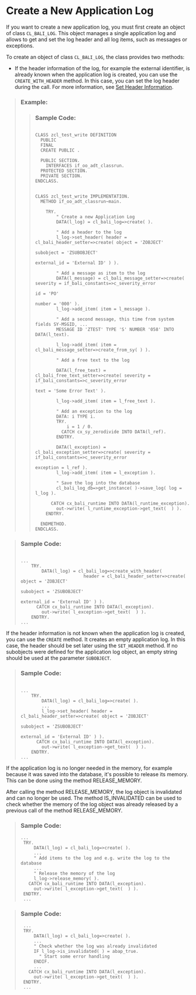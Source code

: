 <!-- loiof7c20f7b2fce4fbaba79ae0c5182d869 -->

# Create a New Application Log

If you want to create a new application log, you must first create an object of class `CL_BALI_LOG`. This object manages a single application log and allows to get and set the log header and all log items, such as messages or exceptions.

To create an object of class `CL_BALI_LOG`, the class provides two methods:

-   If the header information of the log, for example the external identifier, is already known when the application log is created, you can use the `CREATE_WITH_HEADER` method. In this case, you can set the log header during the call. For more information, see [Set Header Information](set-header-information-b962eb9.md).


> ### Example:  
> > ### Sample Code:  
> > ```abap
> > 
> > CLASS zcl_test_write DEFINITION
> >   PUBLIC
> >   FINAL
> >   CREATE PUBLIC .
> > 
> >   PUBLIC SECTION.
> >     INTERFACES if_oo_adt_classrun.
> >   PROTECTED SECTION.
> >   PRIVATE SECTION.
> > ENDCLASS.
> > 
> > 
> > CLASS zcl_test_write IMPLEMENTATION.
> >   METHOD if_oo_adt_classrun~main.
> > 
> >     TRY.
> >         " Create a new Application Log
> >         DATA(l_log) = cl_bali_log=>create( ).
> > 
> >         " Add a header to the log
> >         l_log->set_header( header = cl_bali_header_setter=>create( object = 'ZOBJECT'
> >                                                                    subobject = 'ZSUBOBJECT'
> >                                                                    external_id = 'External ID' ) ).
> > 
> >         " Add a message as item to the log
> >         DATA(l_message) = cl_bali_message_setter=>create( severity = if_bali_constants=>c_severity_error
> >                                                           id = 'PO'
> >                                                           number = '000' ).
> >         l_log->add_item( item = l_message ).
> > 
> >         " Add a second message, this time from system fields SY-MSGID, ...
> >         MESSAGE ID 'ZTEST' TYPE 'S' NUMBER '058' INTO DATA(l_text).
> > 
> >         l_log->add_item( item = cl_bali_message_setter=>create_from_sy( ) ).
> > 
> >         " Add a free text to the log
> > 
> >         DATA(l_free_text) = cl_bali_free_text_setter=>create( severity = if_bali_constants=>c_severity_error
> >                                                               text = 'Some Error Text' ).
> > 
> >         l_log->add_item( item = l_free_text ).
> > 
> >         " Add an exception to the log
> >         DATA: i TYPE i.
> >         TRY.
> >             i = 1 / 0.
> >           CATCH cx_sy_zerodivide INTO DATA(l_ref).
> >         ENDTRY.
> > 
> >         DATA(l_exception) = cl_bali_exception_setter=>create( severity = if_bali_constants=>c_severity_error
> >                                                               exception = l_ref ).
> >         l_log->add_item( item = l_exception ).
> > 
> >         " Save the log into the database
> >         cl_bali_log_db=>get_instance( )->save_log( log = l_log ).
> > 
> >       CATCH cx_bali_runtime INTO DATA(l_runtime_exception).
> >         out->write( l_runtime_exception->get_text(  ) ).
> >     ENDTRY.
> > 
> >   ENDMETHOD.
> > ENDCLASS.
> > 
> > ```

> ### Sample Code:  
> ```abap
> 
> ...
>     TRY.
>         DATA(l_log) = cl_bali_log=>create_with_header(
>                         header = cl_bali_header_setter=>create( object = 'ZOBJECT'
>                                                                 subobject = 'ZSUBOBJECT'
>                                                                 external_id = 'External ID' ) ).
>       CATCH cx_bali_runtime INTO DATA(l_exception).
>         out->write( l_exception->get_text(  ) ).
>     ENDTRY.
> ...
> ```

If the header information is not known when the application log is created, you can use the `CREATE` method. It creates an empty application log. In this case, the header should be set later using the `SET_HEADER` method. If no subobjects were defined for the application log object, an empty string should be used at the parameter `SUBOBJECT`.

> ### Sample Code:  
> ```abap
> 
> ...
>     TRY.
>         DATA(l_log) = cl_bali_log=>create( ).
>         ...
>         l_log->set_header( header = cl_bali_header_setter=>create( object = 'ZOBJECT'
>                                                                    subobject = 'ZSUBOBJECT'
>                                                                    external_id = 'External ID' ) ).
>       CATCH cx_bali_runtime INTO DATA(l_exception).
>         out->write( l_exception->get_text(  ) ).
>     ENDTRY.
> ...
> ```

If the application log is no longer needed in the memory, for example because it was saved into the database, it's possible to release its memory. This can be done using the method RELEASE\_MEMORY.

After calling the method RELEASE\_MEMORY, the log object is invalidated and can no longer be used. The method IS\_INVALIDATED can be used to check whether the memory of the log object was already released by a previous call of the method RELEASE\_MEMORY.

> ### Sample Code:  
> ```abap
> ...
>  TRY.
>      DATA(l_log) = cl_bali_log=>create( ).
>      ...
>      " Add items to the log and e.g. write the log to the database
>      ...
>      " Release the memory of the log
>      l_log->release_memory( ).  
>    CATCH cx_bali_runtime INTO DATA(l_exception).
>      out->write( l_exception->get_text(  ) ).
>  ENDTRY.
>  ...
> ```

> ### Sample Code:  
> ```abap
>  ...
>  TRY.
>      DATA(l_log) = cl_bali_log=>create( ).
>      ...
>      " Check whether the log was already invalidated
>      IF l_log->is_invalidated( ) = abap_true.
>        " Start some error handling
>      ENDIF.
>      ...
>    CATCH cx_bali_runtime INTO DATA(l_exception).
>      out->write( l_exception->get_text(  ) ).
>  ENDTRY.
>  ...
> ```

